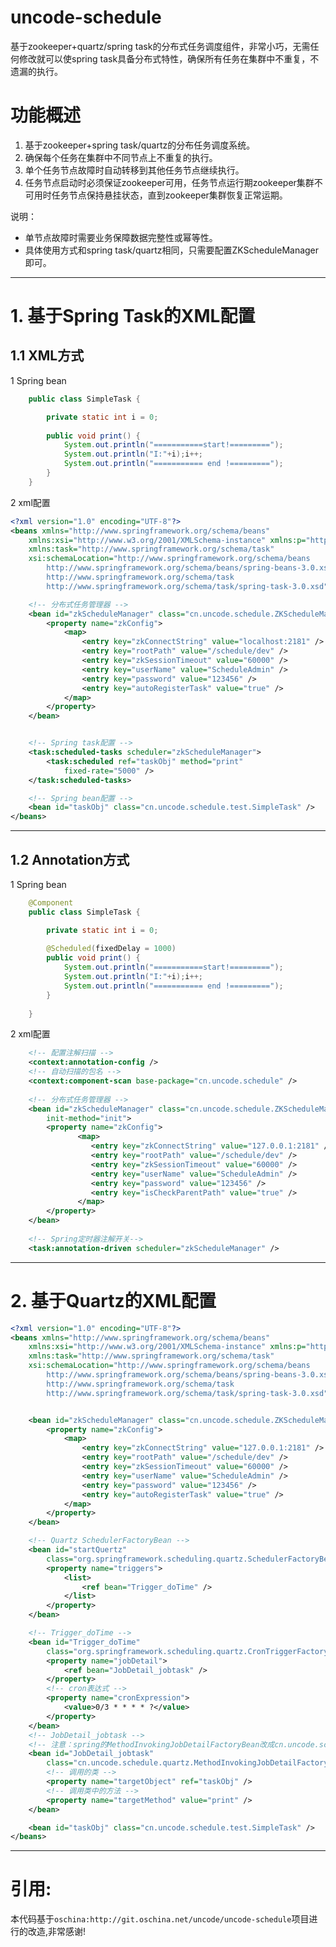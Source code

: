 # uncode-schedule
基于zookeeper+quartz/spring task的分布式任务调度组件，非常小巧，无需任何修改就可以使spring task具备分布式特性，确保所有任务在集群中不重复，不遗漏的执行。

# 功能概述

1. 基于zookeeper+spring task/quartz的分布任务调度系统。
2. 确保每个任务在集群中不同节点上不重复的执行。
3. 单个任务节点故障时自动转移到其他任务节点继续执行。
4. 任务节点启动时必须保证zookeeper可用，任务节点运行期zookeeper集群不可用时任务节点保持悬挂状态，直到zookeeper集群恢复正常运期。

说明：
* 单节点故障时需要业务保障数据完整性或幂等性。
* 具体使用方式和spring task/quartz相同，只需要配置ZKScheduleManager即可。

------------------------------------------------------------------------

# 1. 基于Spring Task的XML配置

## 1.1 XML方式

1 Spring bean
```java
	public class SimpleTask {

		private static int i = 0;
		
		public void print() {
			System.out.println("===========start!=========");
			System.out.println("I:"+i);i++;
			System.out.println("=========== end !=========");
		}
	}
```
2 xml配置
```xml
<?xml version="1.0" encoding="UTF-8"?>
<beans xmlns="http://www.springframework.org/schema/beans"
	xmlns:xsi="http://www.w3.org/2001/XMLSchema-instance" xmlns:p="http://www.springframework.org/schema/p"
	xmlns:task="http://www.springframework.org/schema/task"
	xsi:schemaLocation="http://www.springframework.org/schema/beans
        http://www.springframework.org/schema/beans/spring-beans-3.0.xsd
        http://www.springframework.org/schema/task
        http://www.springframework.org/schema/task/spring-task-3.0.xsd">

	<!-- 分布式任务管理器 -->
	<bean id="zkScheduleManager" class="cn.uncode.schedule.ZKScheduleManager">
		<property name="zkConfig">
			<map>
				<entry key="zkConnectString" value="localhost:2181" />
				<entry key="rootPath" value="/schedule/dev" />
				<entry key="zkSessionTimeout" value="60000" />
				<entry key="userName" value="ScheduleAdmin" />
				<entry key="password" value="123456" />
				<entry key="autoRegisterTask" value="true" />
			</map>
		</property>
	</bean>


	<!-- Spring task配置 -->
	<task:scheduled-tasks scheduler="zkScheduleManager">
		<task:scheduled ref="taskObj" method="print"
			fixed-rate="5000" />
	</task:scheduled-tasks>

	<!-- Spring bean配置 -->
	<bean id="taskObj" class="cn.uncode.schedule.test.SimpleTask" />
</beans>
```	
------------------------------------------------------------------------

## 1.2 Annotation方式

1 Spring bean
```java
	@Component
	public class SimpleTask {

		private static int i = 0;
		
		@Scheduled(fixedDelay = 1000) 
		public void print() {
			System.out.println("===========start!=========");
			System.out.println("I:"+i);i++;
			System.out.println("=========== end !=========");
		}
		
	}
```

2 xml配置
```xml
	<!-- 配置注解扫描 -->
    <context:annotation-config />
	<!-- 自动扫描的包名 -->
    <context:component-scan base-package="cn.uncode.schedule" />
    
	<!-- 分布式任务管理器 -->
	<bean id="zkScheduleManager" class="cn.uncode.schedule.ZKScheduleManager"
		init-method="init">
		<property name="zkConfig">
			   <map>
				  <entry key="zkConnectString" value="127.0.0.1:2181" />
				  <entry key="rootPath" value="/schedule/dev" />
				  <entry key="zkSessionTimeout" value="60000" />
				  <entry key="userName" value="ScheduleAdmin" />
				  <entry key="password" value="123456" />
				  <entry key="isCheckParentPath" value="true" />
			   </map>
		</property>
	</bean>
	
	<!-- Spring定时器注解开关-->
	<task:annotation-driven scheduler="zkScheduleManager" />
```
	
------------------------------------------------------------------------
	
# 2. 基于Quartz的XML配置
```xml
<?xml version="1.0" encoding="UTF-8"?>
<beans xmlns="http://www.springframework.org/schema/beans"
	xmlns:xsi="http://www.w3.org/2001/XMLSchema-instance" xmlns:p="http://www.springframework.org/schema/p"
	xmlns:task="http://www.springframework.org/schema/task"
	xsi:schemaLocation="http://www.springframework.org/schema/beans
        http://www.springframework.org/schema/beans/spring-beans-3.0.xsd
        http://www.springframework.org/schema/task
        http://www.springframework.org/schema/task/spring-task-3.0.xsd">


	<bean id="zkScheduleManager" class="cn.uncode.schedule.ZKScheduleManager">
		<property name="zkConfig">
			<map>
				<entry key="zkConnectString" value="127.0.0.1:2181" />
				<entry key="rootPath" value="/schedule/dev" />
				<entry key="zkSessionTimeout" value="60000" />
				<entry key="userName" value="ScheduleAdmin" />
				<entry key="password" value="123456" />
				<entry key="autoRegisterTask" value="true" />
			</map>
		</property>
	</bean>

	<!-- Quartz SchedulerFactoryBean -->
	<bean id="startQuertz"
		class="org.springframework.scheduling.quartz.SchedulerFactoryBean">
		<property name="triggers">
			<list>
				<ref bean="Trigger_doTime" />
			</list>
		</property>
	</bean>

	<!-- Trigger_doTime -->
	<bean id="Trigger_doTime"
		class="org.springframework.scheduling.quartz.CronTriggerFactoryBean">
		<property name="jobDetail">
			<ref bean="JobDetail_jobtask" />
		</property>
		<!-- cron表达式 -->
		<property name="cronExpression">
			<value>0/3 * * * * ?</value>
		</property>
	</bean>
	<!-- JobDetail_jobtask -->
	<!-- 注意：spring的MethodInvokingJobDetailFactoryBean改成cn.uncode.schedule.quartz.MethodInvokingJobDetailFactoryBean -->
	<bean id="JobDetail_jobtask"
		class="cn.uncode.schedule.quartz.MethodInvokingJobDetailFactoryBean">
		<!-- 调用的类 -->
		<property name="targetObject" ref="taskObj" />
		<!-- 调用类中的方法 -->
		<property name="targetMethod" value="print" />
	</bean>

	<bean id="taskObj" class="cn.uncode.schedule.test.SimpleTask" />
</beans>
```	
------------------------------------------------------------------------

# 引用:
本代码基于`oschina:http://git.oschina.net/uncode/uncode-schedule`项目进行的改造,非常感谢!  

